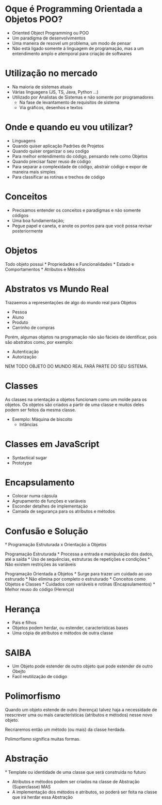 # Oque é Programming Orientada a Objetos POO?

* Oriented Object Programming ou POO 
* Um paradigma de desenvolvimentos 
* Uma maneira de resovel um problema, um modo de pensar 
* Não está ligado somente á linguagem de programação, mas a um entendimento amplo e atemporal para criação de softwares 

# Utilização no mercado 

* Na maioria de sistemas atuais
* Várias linguagens (JS, TS, Java, Python ...)
* Utilizado por Analistas de Sistemas e não somente por programadores 
    * Na fase de levantamento de requisitos de sistema 
    * Via gráficos, desenhos e textos 

# Onde e quando eu vou utilizar?

* Linguagens 
* Quando quiser aplicação Padrões de Projetos
* Quando quiser organizar o seu codigo
* Para melhor entendimento do código, pensando nele como Objetos
* Quando precisar fazer reuso de código
* Para separar a complexidade de código, abstrair código e expor de maneira mais simples
* Para classificar as rotinas e trechos de código 

# Conceitos 

* Precisamos entender os conceitos e paradigmas e não somente códigos
* Uma boa fundamentação;
* Pegue papel e caneta, e anote os pontos para que você possa revisar posteriormente

# Objetos 

Todo objeto possui 
    * Propriedades e Funcionalidades 
    * Estado e Comportamentos 
    * Atributos e Métodos 

# Abstratos vs Mundo Real

Trazaemos a representações de algo do mundo real para Objetos
* Pessoa
* Aluno 
* Produto
* Carrinho de compras 

Porém, algumas objetos na programação não são fácieis de identificar, pois são abstratos como, por exemplo:
* Autenticação 
* Autorização 

NEM TODO OBJETO DO MUNDO REAL FARÁ PARTE DO SEU SISTEMA.

# Classes 

As classes na orientação a objetos funcionam como um molde para os objetos. Os objetos são criados a partir de uma classe e muitos deles podem ser feitos da mesma classe.

* Exemplo: Máquina de biscoito
    * Intâncias 

# Classes em JavaScript

* Syntactical sugar
* Prototype

# Encapsulamento 

* Colocar numa cápsula 
* Agrupamento de funções e variáveis
* Esconder detalhes de implementação
* Camada de segurança para os atributos e métodos

# Confusão e Solução 
° Programação Estruturada x Orientação a Objetos

Programação Estruturada 
    * Processa a entrada e manipulação dos dados, até a saída
    * Uso de sequências, estruturas de repetições e condições
    * Não existem restrições às variáveis

Programação Orientada a Objetos 
    * Surge para trazer um cuidado ao uso estrurado
    * Não elimina por completo o estruturado
    * Conceitos como Objetos e Classes
    * Cuidados com variáveis e rotinas (Encapsulamentos)
    * Melhor reuso do código (Herença)

# Herança 
 
* Pais e filhos 
* Objetos podem herdar, ou estender, características bases 
* Uma cópia de atributos e métodos de outra classe 
# SAIBA
* Um Objeto pode estender de outro objeto que pode estender de outro Obejto
* Facil reutilização de código

# Polimorfismo 

Quando um objeto estende de outro (herença) talvez haja a necessidade de reescrever uma ou mais características (atributos e métodos) nesse novo objeto.

Recriaremos então um método (ou mais) da classe herdada.

Polimorfismo significa muitas formas. 

# Abstração 
° Template ou identidade de uma classe que será construida no futuro

* Atributos e métodos podem ser criados na classe de Abstração (Superclasse) MAS
* A implementação dos métodos e atributos, so poderá ser feita na classe que irá herdar essa Abstração
